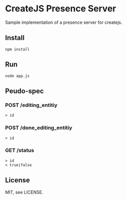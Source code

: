 # CreateJS Presence Server

Sample implementation of a presence server for createjs.

## Install

    npm install

## Run

    node app.js

## Peudo-spec

### POST /editing_entitiy
    > id

### POST /done_editing_entitiy
    > id

### GET /status
    > id
    < true|false

## License

MIT, see LICENSE.
